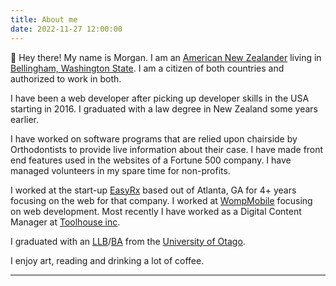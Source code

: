 ```yaml
---
title: About me
date: 2022-11-27 12:00:00
---
```


👋 Hey there! My name is Morgan. I am an [American New Zealander](https://en.wikipedia.org/wiki/American_New_Zealanders) living in [Bellingham, Washington State](https://en.wikipedia.org/wiki/Bellingham,_Washington). I am a citizen of both countries and authorized to work in both. 

I have been a web developer after picking up developer skills in the USA starting in 2016. I graduated with a law degree in New Zealand some years earlier. 

I have worked on software programs that are relied upon chairside by Orthodontists to provide live information about their case. I have made front end features used in the websites of a Fortune 500 company. I have managed volunteers in my spare time for non-profits.

I worked at the start-up [EasyRx](https://easyrxcloud.com/) based out of Atlanta, GA for 4+ years focusing on the web for that company. I worked at [WompMobile](https://www.wompmobile.com/) focusing on web development. Most recently I have worked as a Digital Content Manager at [Toolhouse inc](https://toolhouse.com/). 

I graduated with an [LLB](https://www.otago.ac.nz/courses/qualifications/llb.html)/[BA](https://www.otago.ac.nz/courses/subjects/clas.html) from the [University of Otago](https://www.otago.ac.nz/). 

I enjoy art, reading and drinking a lot of coffee.

---

